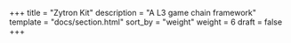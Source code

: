 +++
title = "Zytron Kit"
description = "A L3 game chain framework"
template = "docs/section.html"
sort_by = "weight"
weight = 6
draft = false
+++
